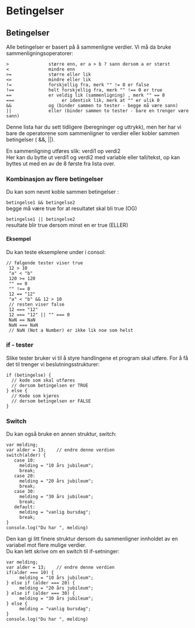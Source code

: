 # Betingelser



## Betingelser <a id="betingelser"></a>

Alle betingelser er basert på å sammenligne verdier. Vi må da bruke sammenligningsoperatorer:

```text
>               større enn, er a > b ? sann dersom a er størst
≺               mindre enn
>=              større eller lik
≺=              mindre eller lik
!=              forskjellig fra, merk "" != 0 er false
!==             helt forskjellig fra, merk "" !== 0 er true
==              er veldig lik (sammenligning) , merk "" == 0
===                  er identisk lik, merk at "" er ulik 0
&&              og (binder sammen to tester - begge må være sann)
||              eller (binder sammen to tester - bare en trenger være sann)
```

Denne lista har du sett tidligere \(beregninger og uttrykk\), men her har vi bare de operatorene som sammenligner to verdier eller kobler sammen betingelser \( &&, \|\|\).

En sammenligning utføres slik: verdi1 op verdi2  
Her kan du bytte ut verdi1 og verdi2 med variable eller tall/tekst, op kan byttes ut med en av de 8 første fra lista over.

### Kombinasjon av flere betingelser <a id="kombinasjon-av-flere-betingelser"></a>

Du kan som nevnt koble sammen betingelser :

`betingelse1 && betingelse2`  
begge må være true for at resultatet skal bli true \(OG\)

`betingelse1 || betingelse2`  
resultate blir true dersom minst en er true \(ELLER\)

#### Eksempel <a id="eksempel"></a>

Du kan teste eksemplene under i consol:

```text
// følgende tester viser true
 12 > 10    
 "a" < "b"
 120 >= 120
 "" == 0
 "" !== 0
 12 == "12"
 "a" < "b" && 12 > 10
 // resten viser false
 12 === "12"
 12 === "12" || "" === 0
 NaN == NaN
 NaN === NaN   
 // NaN (Not a Number) er ikke lik noe som helst
```

### if - tester <a id="if---tester"></a>

Slike tester bruker vi til å styre handlingene et program skal utføre. For å få det til trenger vi beslutningsstrukturer:

```text
if (betingelse) {
  // kode som skal utføres
  // dersom betingelsen er TRUE
} else {
  // Kode som kjøres 
  // dersom betingelsen er FALSE
}
```

### Switch

Du kan også bruke en annen struktur, switch:

```text
var melding;
var alder = 13;    // endre denne verdien
switch(alder) {
   case 10:
     melding = "10 års jubileum";
     break;
   case 20:
     melding = "20 års jubileum";
     break;
   case 30:
     melding = "30 års jubileum";
     break;
   default:
     melding = "vanlig bursdag";
     break;
}
console.log("Du har ", melding)
```

Den kan gi litt finere struktur dersom du sammenligner innholdet av en variabel mot flere mulige verdier.  
Du kan lett skrive om en switch til if-setninger:

```text
var melding;
var alder = 13;    // endre denne verdien
if(alder === 10) {
     melding = "10 års jubileum";
} else if (alder === 20) {
     melding = "20 års jubileum";
} else if (alder === 30) {
     melding = "30 års jubileum";
} else {
     melding = "vanlig bursdag";
}
console.log("Du har ", melding)
```


